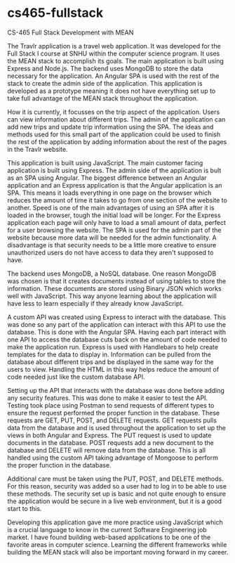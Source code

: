 # cs465-fullstack
CS-465 Full Stack Development with MEAN

The Travlr application is a travel web application. It was developed for the Full Stack I course at SNHU within the computer science program. It uses the MEAN stack to accomplish its goals. The main application is built using Express and Node.js. The backend uses MongoDB to store the data necessary for the application. An Angular SPA is used with the rest of the stack to create the admin side of the application. This application is developed as a prototype meaning it does not have everything set up to take full advantage of the MEAN stack throughout the application.

How it is currently, it focusses on the trip aspect of the application. Users can view information about different trips. The admin of the application can add new trips and update trip information using the SPA. The ideas and methods used for this small part of the application could be used to finish the rest of the application by adding information about the rest of the pages in the Travlr website. 

This application is built using JavaScript. The main customer facing application is built using Express. The admin side of the application is bult as an SPA using Angular. The biggest difference between an Angular application and an Express application is that the Angular application is an SPA. This means it loads everything in one page on the browser which reduces the amount of time it takes to go from one section of the website to another. Speed is one of the main advantages of using an SPA after it is loaded in the browser, tough the initial load will be longer. For the Express application each page will only have to load a small amount of data, perfect for a user browsing the website. The SPA is used for the admin part of the website because more data will be needed for the admin functionality. A disadvantage is that security needs to be a little more creative to ensure unauthorized users do not have access to data they aren't supposed to have. 

The backend uses MongoDB, a NoSQL database. One reason MongoDB was chosen is that it creates documents instead of using tables to store the information. These documents are stored using Binary JSON which works well with JavaScript. This way anyone learning about the application will have less to learn especially if they already know JavaScript. 

A custom API was created using Express to interact with the database. This was done so any part of the application can interact with this API to use the database. This is done with the Angular SPA. Having each part interact with one API to access the database cuts back on the amount of code needed to make the application run. 
Express is used with Handlebars to help create templates for the data to display in. Information can be pulled from the database about different trips and be displayed in the same way for the users to view. Handling the HTML in this way helps reduce the amount of code needed just like the custom database API. 

Setting up the API that interacts with the database was done before adding any security features. This was done to make it easier to test the API. Testing took place using Postman to send requests of different types to ensure the request performed the proper function in the database. These requests are GET, PUT, POST, and DELETE requests. GET requests pulls data from the database and is used throughout the application to set up the views in both Angular and Express. The PUT request is used to update documents in the database. POST requests add a new document to the database and DELETE will remove data from the database. This is all handled using the custom API taking advantage of Mongoose to perform the proper function in the database. 

Additional care must be taken using the PUT, POST, and DELETE methods. For this reason, security was added so a user had to log in to be able to use these methods. The security set up is basic and not quite enough to ensure the application would be secure in a live web environment, but it is a good start to this.

Developing this application gave me more practice using JavaScript which is a crucial language to know in the current Software Engineering job market. I have found building web-based applications to be one of the favorite areas in computer science. Learning the different frameworks while building the MEAN stack will also be important moving forward in my career.
